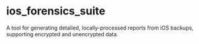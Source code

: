 # ios_forensics_suite
A tool for generating detailed, locally-processed reports from iOS backups, supporting encrypted and unencrypted data.
